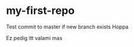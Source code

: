 my-first-repo
=============
Test commit to master if new branch exists Hoppa

Ez pedig itt valami mas
